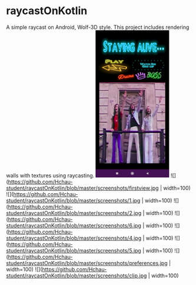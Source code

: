 # raycastOnKotlin
A simple raycast on Android, Wolf-3D style. This project includes rendering walls with textures using raycasting.
<img src="https://github.com/Hchau-student/raycastOnKotlin/blob/master/screenshots/firstview.jpg" data-canonical-src="https://github.com/Hchau-student/raycastOnKotlin/blob/master/screenshots/firstview.jpg" width="200" height="400" />
![](https://github.com/Hchau-student/raycastOnKotlin/blob/master/screenshots/firstview.jpg | width=100)
![](https://github.com/Hchau-student/raycastOnKotlin/blob/master/screenshots/1.jpg | width=100)
![](https://github.com/Hchau-student/raycastOnKotlin/blob/master/screenshots/2.jpg | width=100)
![](https://github.com/Hchau-student/raycastOnKotlin/blob/master/screenshots/6.jpg | width=100)
![](https://github.com/Hchau-student/raycastOnKotlin/blob/master/screenshots/4.jpg | width=100)
![](https://github.com/Hchau-student/raycastOnKotlin/blob/master/screenshots/5.jpg | width=100)
![](https://github.com/Hchau-student/raycastOnKotlin/blob/master/screenshots/preferences.jpg | width=100)
![](https://github.com/Hchau-student/raycastOnKotlin/blob/master/screenshots/clip.jpg | width=100)

